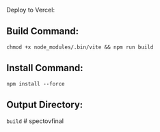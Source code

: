 Deploy to Vercel:

<h2>Build Command:</h2>

`chmod +x node_modules/.bin/vite && npm run build`

<p></p>

<h2>Install Command:</h2>

`npm install --force`

<p></p>

<h2>Output Directory:</h2>

`build`
#   s p e c t o v f i n a l  
 